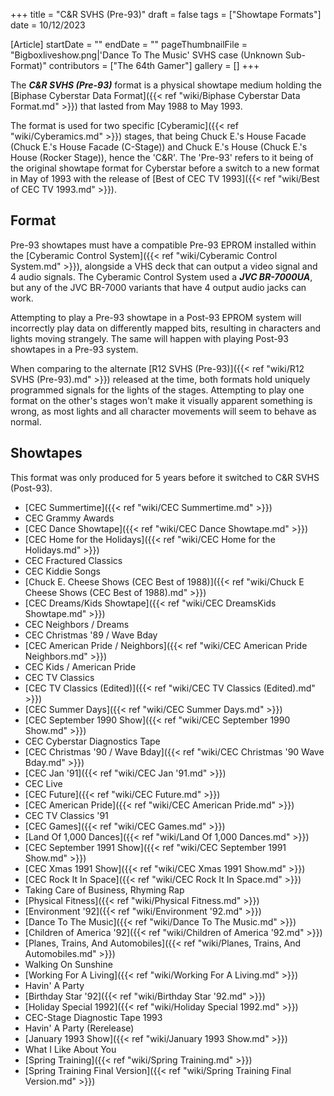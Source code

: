 +++
title = "C&R SVHS (Pre-93)"
draft = false
tags = ["Showtape Formats"]
date = 10/12/2023

[Article]
startDate = ""
endDate = ""
pageThumbnailFile = "Bigboxliveshow.png|'Dance To The Music' SVHS case (Unknown Sub-Format)"
contributors = ["The 64th Gamer"]
gallery = []
+++


The <b><i>C&R SVHS (Pre-93)</b></i> format is a physical showtape medium holding the [Biphase Cyberstar Data Format]({{< ref "wiki/Biphase Cyberstar Data Format.md" >}}) that lasted from May 1988 to May 1993.

The format is used for two specific [Cyberamic]({{< ref "wiki/Cyberamics.md" >}}) stages, that being Chuck E.'s House Facade (Chuck E.'s House Facade (C-Stage)) and Chuck E.'s House (Chuck E.'s House (Rocker Stage)), hence the 'C&R'. The 'Pre-93' refers to it being of the original showtape format for Cyberstar before a switch to a new format in May of 1993 with the release of [Best of CEC TV 1993]({{< ref "wiki/Best of CEC TV 1993.md" >}}).

<h2> Format </h2>
Pre-93 showtapes must have a compatible Pre-93 EPROM installed within the [Cyberamic Control System]({{< ref "wiki/Cyberamic Control System.md" >}}), alongside a VHS deck that can output a video signal and 4 audio signals. The Cyberamic Control System used a <b><i>JVC BR-7000UA</b></i>, but any of the JVC BR-7000 variants that have 4 output audio jacks can work.

Attempting to play a Pre-93 showtape in a Post-93 EPROM system will incorrectly play data on differently mapped bits, resulting in characters and lights moving strangely. The same will happen with playing Post-93 showtapes in a Pre-93 system.

When comparing to the alternate [R12 SVHS (Pre-93)]({{< ref "wiki/R12 SVHS (Pre-93).md" >}}) released at the time, both formats hold uniquely programmed signals for the lights of the stages. Attempting to play one format on the other's stages won't make it visually apparent something is wrong, as most lights and all character movements will seem to behave as normal.

<h2> Showtapes </h2>
This format was only produced for 5 years before it switched to C&R SVHS (Post-93).

* [CEC Summertime]({{< ref "wiki/CEC Summertime.md" >}})
* CEC Grammy Awards 
* [CEC Dance Showtape]({{< ref "wiki/CEC Dance Showtape.md" >}})
* [CEC Home for the Holidays]({{< ref "wiki/CEC Home for the Holidays.md" >}}) 
* CEC Fractured Classics 
* CEC Kiddie Songs
* [Chuck E. Cheese Shows (CEC Best of 1988)]({{< ref "wiki/Chuck E Cheese Shows (CEC Best of 1988).md" >}})
* [CEC Dreams/Kids Showtape]({{< ref "wiki/CEC DreamsKids Showtape.md" >}})
* CEC Neighbors / Dreams
* CEC Christmas '89 / Wave Bday
* [CEC American Pride / Neighbors]({{< ref "wiki/CEC American Pride  Neighbors.md" >}}) 
* CEC Kids / American Pride
* CEC TV Classics
* [CEC TV Classics (Edited)]({{< ref "wiki/CEC TV Classics (Edited).md" >}})
* [CEC Summer Days]({{< ref "wiki/CEC Summer Days.md" >}}) 
* [CEC September 1990 Show]({{< ref "wiki/CEC September 1990 Show.md" >}})
* CEC Cyberstar Diagnostics Tape 
* [CEC Christmas '90 / Wave Bday]({{< ref "wiki/CEC Christmas '90  Wave Bday.md" >}})
* [CEC Jan '91]({{< ref "wiki/CEC Jan '91.md" >}}) 
* CEC Live
* [CEC Future]({{< ref "wiki/CEC Future.md" >}}) 
* [CEC American Pride]({{< ref "wiki/CEC American Pride.md" >}}) 
* CEC TV Classics '91 
* [CEC Games]({{< ref "wiki/CEC Games.md" >}}) 
* [Land Of 1,000 Dances]({{< ref "wiki/Land Of 1,000 Dances.md" >}})
* [CEC September 1991 Show]({{< ref "wiki/CEC September 1991 Show.md" >}}) 
* [CEC Xmas 1991 Show]({{< ref "wiki/CEC Xmas 1991 Show.md" >}}) 
* [CEC Rock It In Space]({{< ref "wiki/CEC Rock It In Space.md" >}})
* Taking Care of Business, Rhyming Rap 
* [Physical Fitness]({{< ref "wiki/Physical Fitness.md" >}})
* [Environment '92]({{< ref "wiki/Environment '92.md" >}})
* [Dance To The Music]({{< ref "wiki/Dance To The Music.md" >}})
* [Children of America '92]({{< ref "wiki/Children of America '92.md" >}}) 
* [Planes, Trains, And Automobiles]({{< ref "wiki/Planes, Trains, And Automobiles.md" >}}) 
* Walking On Sunshine
* [Working For A Living]({{< ref "wiki/Working For A Living.md" >}}) 
* Havin' A Party
* [Birthday Star '92]({{< ref "wiki/Birthday Star '92.md" >}})
* [Holiday Special 1992]({{< ref "wiki/Holiday Special 1992.md" >}})
* CEC-Stage Diagnostic Tape 1993
* Havin' A Party (Rerelease)
* [January 1993 Show]({{< ref "wiki/January 1993 Show.md" >}})
* What I Like About You
* [Spring Training]({{< ref "wiki/Spring Training.md" >}})
* [Spring Training Final Version]({{< ref "wiki/Spring Training Final Version.md" >}})